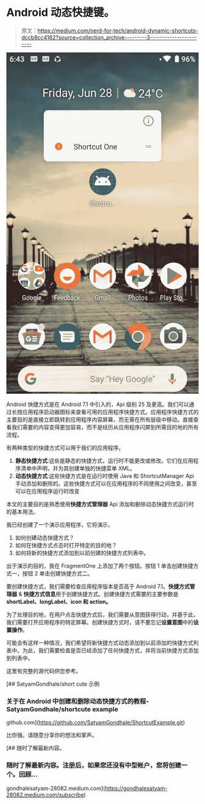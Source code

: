 # Android 动态快捷键。

> 原文：<https://medium.com/nerd-for-tech/android-dynamic-shortcuts-dccb8cc4162?source=collection_archive---------3----------------------->

![](img/b4f91b2166553639b54b57390cf9ea32.png)

Android 快捷方式是在 Android 7.1 中引入的，Api 级别 25 及更高。我们可以通过长按应用程序启动器图标来查看可用的应用程序快捷方式。应用程序快捷方式的主要目的是直接立即跳转到应用程序内容屏幕，而无需在所有层级中移动。直接查看我们需要的内容变得更加容易，而不是经历从应用程序闪屏到所需目的地的所有流程。

有两种类型的快捷方式可以用于我们的应用程序。

1.  **静态快捷方式**:这些是静态的快捷方式，运行时不能更改或修改。它们在应用程序清单中声明，并为其创建单独的快捷菜单 XML。
2.  **动态快捷方式**:这些快捷方式是在运行时使用 Java 和 ShortcutManager Api 手动添加和删除的。这些快捷方式可以在应用程序的不同使用之间改变，甚至可以在应用程序运行时改变

本文的主要目的是熟悉使用**快捷方式管理器** Api 添加和删除动态快捷方式运行时的基本用法。

我已经创建了一个演示应用程序，它将演示，

1.  如何创建动态快捷方式？
2.  如何在快捷方式点击时打开特定的目的地？
3.  如何将新的快捷方式添加到以前创建的快捷方式列表中。

出于演示的目的，我在 FragmentOne 上添加了两个按钮。按钮 1 单击创建快捷方式一，按钮 2 单击创建快捷方式二。

要创建快捷方式，我们需要检查应用程序版本是否高于 Android 7.1。**快捷方式管理器** & **快捷方式信息**用于创建快捷方式。创建快捷方式需要的主要参数是 **shortLabel、longLabel、icon 和 action。**

为了处理目的地，在用户点击快捷方式后，我们需要从意图获得行动，并基于此，我们需要打开应用程序的特定屏幕。创建快捷方式时，请不要忘记**设置意图**中的**设置操作**。

可能会有这样一种情况，我们希望将新快捷方式动态添加到以前添加的快捷方式列表中。为此，我们需要检查是否已经添加了任何快捷方式，并将当前快捷方式添加到列表中。

这里有完整的源代码供您参考。

[](https://github.com/SatyamGondhale/ShortcutExample.git) [## SatyamGondhale/short cute 示例

### 关于在 Android 中创建和删除动态快捷方式的教程-SatyamGondhale/shortcute example

github.com](https://github.com/SatyamGondhale/ShortcutExample.git) 

比你强。请随意分享你的想法和掌声。

[](https://gondhalesatyam-28082.medium.com/subscribe) [## 随时了解最新内容。

### 随时了解最新内容。注册后，如果您还没有中型帐户，您将创建一个。回顾…

gondhalesatyam-28082.medium.com](https://gondhalesatyam-28082.medium.com/subscribe)